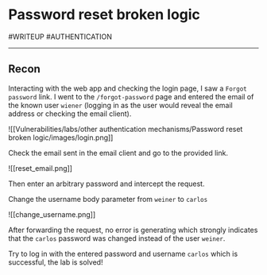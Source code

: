 # Password reset broken logic
#WRITEUP 
#AUTHENTICATION 
<hr>

## Recon

Interacting with the web app and checking the login page, I saw a `Forgot password` link. I went to the `/forgot-password` page and entered the email of the known user `wiener` (logging in as the user would reveal the email address or checking the email client).

![[Vulnerabilities/labs/other authentication mechanisms/Password reset broken logic/images/login.png]]

Check the email sent in the email client and go to the provided link.

![[reset_email.png]]

Then enter an arbitrary password and intercept the request.

Change the username body parameter from `weiner` to `carlos`

![[change_username.png]]

After forwarding the request, no error is generating which strongly indicates that the `carlos` password was changed instead of the user `weiner`.

Try to log in with the entered password and username `carlos` which is successful, the lab is solved!

